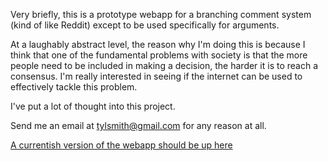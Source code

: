 Very briefly, this is a prototype webapp for a branching comment system (kind of like Reddit) except to be used specifically for arguments.

At a laughably abstract level, the reason why I'm doing this is because I think that one of the fundamental problems with society is that the more people need to be included in making a decision, the harder it is to reach a consensus.  I'm really interested in seeing if the internet can be used to effectively tackle this problem.

I've put a lot of thought into this project.  

Send me an email at tylsmith@gmail.com for any reason at all.

[A currentish version of the webapp should be up here](http://gadfly.meteor.com/)